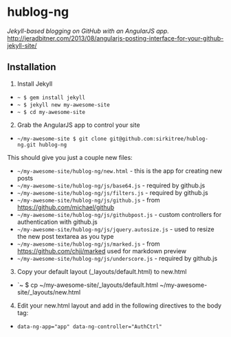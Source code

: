# hublog-ng
_Jekyll-based blogging on GitHub with an AngularJS app._
http://jeradbitner.com/2013/08/angularjs-posting-interface-for-your-github-jekyll-site/

## Installation
1. Install Jekyll
 * `~ $ gem install jekyll`
 * `~ $ jekyll new my-awesome-site`
 * `~ $ cd my-awesome-site`

2. Grab the AngularJS app to control your site
 * `~/my-awesome-site $ git clone git@github.com:sirkitree/hublog-ng.git hublog-ng`

 This should give you just a couple new files:
 * `~/my-awesome-site/hublog-ng/new.html` - this is the app for creating new posts
 * `~/my-awesome-site/hublog-ng/js/base64.js` - required by github.js
 * `~/my-awesome-site/hublog-ng/js/filters.js` - required by github.js
 * `~/my-awesome-site/hublog-ng/js/github.js` - from https://github.com/michael/github
 * `~/my-awesome-site/hublog-ng/js/githubpost.js` - custom controllers for authentication with github.js
 * `~/my-awesome-site/hublog-ng/js/jquery.autosize.js` - used to resize the new post textarea as you type
 * `~/my-awesome-site/hublog-ng/js/marked.js` - from https://github.com/chjj/marked used for markdown preview
 * `~/my-awesome-site/hublog-ng/js/underscore.js` - required by github.js


3. Copy your default layout (_layouts/default.html) to new.html
 * `~ $ cp ~/my-awesome-site/_layouts/default.html ~/my-awesome-site/_layouts/new.html 


4. Edit your new.html layout and add in the following directives to the body tag:
 * `data-ng-app="app" data-ng-controller="AuthCtrl"`